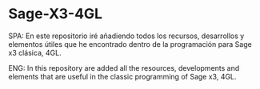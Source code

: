 # Sage-X3-4GL
SPA: En este repositorio iré añadiendo todos los recursos, desarrollos y elementos útiles que he encontrado dentro de la programación para Sage x3 clásica, 4GL.

ENG: In this repository are added all the resources, developments and elements that are useful in the classic programming of Sage x3, 4GL.
